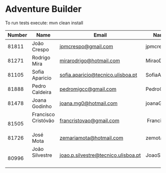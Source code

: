 ﻿# Adventure Builder

To run tests execute: mvn clean install

|   Number   |          Name           |            Email        |   Name GitHUb  | Module(s) |
| ---------- | ----------------------- | ----------------------- | ---------------| --------- |
|      81811 | João Crespo             | jpmcrespo@gmail.com     |  jpmcrespo     |  Bank     |
|      81271 | Rodrigo Mira            | mirarodrigo@hotmail.com | MiraoDaSilva   |  Bank     |
|      81105 | Sofia Aparicio          | sofia.aparicio@tecnico.ulisboa.pt| SofiaAparicio| Bank |
|      81888 | Pedro Caldeira	         | pedromigcc@gmail.com    |  PedroCaldeira | Activity  |
|      81478 | Joana Godinho           | joana.mg0@hotmail.com   |  joanaGodinho  | Activity  |
|      81505 | Francisco Cristóvão     | francristovao@gmail.com |  FranciscoCristovao | Hotel  |
|      81726 | José Mota               | zemariamota@hotmail.com |  zemota1       | Hotel     |
|      80996 | João Silvestre          | joao.p.silvestre@tecnico.ulisboa.pt | JoaoSilvestre95 | Hotel |
|            |                         |                         |                |           |
 
